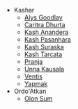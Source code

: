 - Kashar
  - [Alys Goodlay](kashar/Alys%20Goodlay.md)
  - [Caritra Dhurta](kashar/Caritra%20Dhurta.md)
  - [Kash Anandera](kashar/Kash%20Anandera.md)
  - [Kash Pasanhara](kashar/Kash%20Pasanhara.md)
  - [Kash Suraska](kashar/Kash%20Suraska.md)
  - [Kash Tarcata](kashar/Kash%20Tarcata.md)
  - [Pranja](kashar/Pranja.md)
  - [Unna Kausala](kashar/Unna%20Kausala.md)
  - [Ventis](kashar/Ventis.md)
  - [Yapmak](kashar/Yapmak.md)
- Ordo'Atkan
  - [Olon Sum](ordoatkan/Olon%20Sum.md)